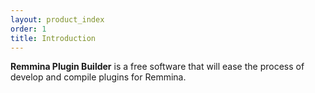 ```yaml
---
layout: product_index
order: 1
title: Introduction
---
```

**Remmina Plugin Builder** is a free software that will ease the process of
develop and compile plugins for Remmina.